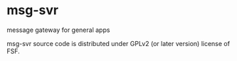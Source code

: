 # msg-svr

message gateway for general apps

msg-svr source code is distributed under GPLv2 (or later version) license of FSF.
